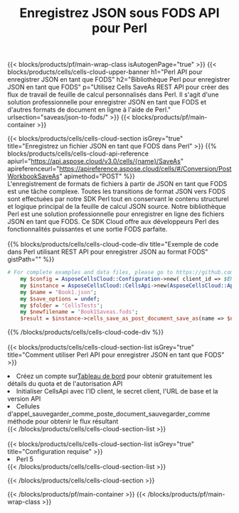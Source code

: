 ﻿---
title:  Enregistrez JSON sous FODS API pour Perl
description:  Utilisation du SDK Cloud Aspose.Cells pour Perl pour enregistrer le fichier au format JSON en tant que fichier au format FODS.
url: /fr/perl/saveas/json-to-fods/
---
{{< blocks/products/pf/main-wrap-class isAutogenPage="true" >}}
{{< blocks/products/cells/cells-cloud-upper-banner h1="Perl API pour enregistrer JSON en tant que FODS" h2="Bibliothèque Perl pour enregistrer JSON en tant que FODS" p="Utilisez Cells SaveAs REST API pour créer des flux de travail de feuille de calcul personnalisés dans Perl. Il s\'agit d\'une solution professionnelle pour enregistrer JSON en tant que FODS et d\'autres formats de document en ligne à l\'aide de Perl." urlsection="saveas/json-to-fods/" >}}
{{< blocks/products/pf/main-container >}}

{{< blocks/products/cells/cells-cloud-section isGrey="true" title="Enregistrez un fichier JSON en tant que FODS dans Perl" >}}
{{% blocks/products/cells/cells-cloud-api-reference apiurl="https://api.aspose.cloud/v3.0/cells/{name}/SaveAs" apireferenceurl="https://apireference.aspose.cloud/cells/#/Conversion/PostWorkbookSaveAs" apimethod="POST" %}}
<br/>
L'enregistrement de formats de fichiers à partir de JSON en tant que FODS est une tâche complexe. Toutes les transitions de format JSON vers FODS sont effectuées par notre SDK Perl tout en conservant le contenu structurel et logique principal de la feuille de calcul JSON source. Notre bibliothèque Perl est une solution professionnelle pour enregistrer en ligne des fichiers JSON en tant que FODS. Ce SDK Cloud offre aux développeurs Perl des fonctionnalités puissantes et une sortie FODS parfaite.
<br/>
<br/>
{{% blocks/products/cells/cells-cloud-code-div title="Exemple de code dans Perl utilisant REST API pour enregistrer JSON au format FODS" gistPath="" %}}
  
```perl
# For complete examples and data files, please go to https://github.com/aspose-cells-cloud/aspose-cells-cloud-perl/
    my $config = AsposeCellsCloud::Configuration->new( client_id => $ENV{'ProductClientId'}, client_secret => $ENV{'ProductClientSecret'});
    my $instance = AsposeCellsCloud::CellsApi->new(AsposeCellsCloud::ApiClient->new( $config));
    my $name = 'Book1.json';
    my $save_options = undef;
    my $folder = 'CellsTests';
    my $newfilename = 'Book1Saveas.fods';
    $result = $instance->cells_save_as_post_document_save_as(name => $name,save_options => $save_options, newfilename => $newfilename, folder => $folder);
```
  
{{% /blocks/products/cells/cells-cloud-code-div %}}
<br/>
<br/>
{{< blocks/products/cells/cells-cloud-section-list isGrey="true" title="Comment utiliser Perl API pour enregistrer JSON en tant que FODS" >}}
<li> Créez un compte sur<a href="https://dashboard.aspose.cloud/">Tableau de bord</a> pour obtenir gratuitement les détails du quota et de l'autorisation API</li>
<li>Initialiser CellsApi avec l'ID client, le secret client, l'URL de base et la version API</li>
<li>Cellules d'appel_sauvegarder_comme_poste_document_sauvegarder_comme méthode pour obtenir le flux résultant</li>
{{< /blocks/products/cells/cells-cloud-section-list >}}
<br/>
<br/>
{{< blocks/products/cells/cells-cloud-section-list isGrey="true" title="Configuration requise" >}}
<li>Perl 5</li>
{{< /blocks/products/cells/cells-cloud-section-list >}}

{{< /blocks/products/cells/cells-cloud-section >}}

{{< /blocks/products/pf/main-container >}}
{{< /blocks/products/pf/main-wrap-class >}}
